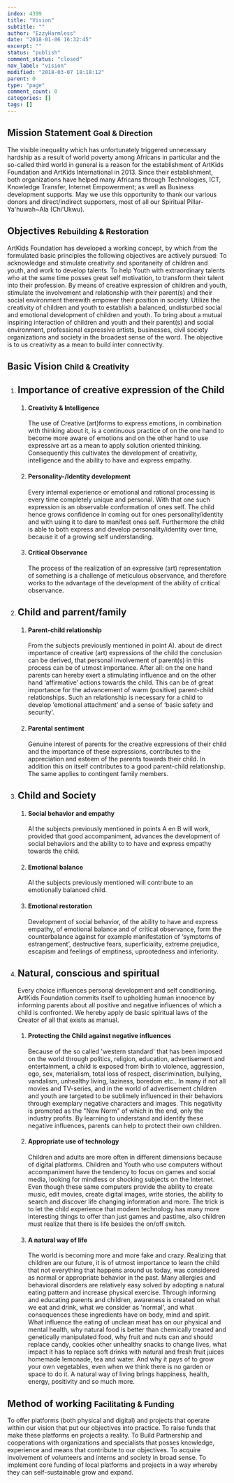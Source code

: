 ```yaml
---
index: 4399
title: "Vision"
subtitle: ""
author: "EzzyHarmless"
date: "2018-01-06 16:32:45"
excerpt: ""
status: "publish"
comment_status: "closed"
nav_label: "vision"
modified: "2018-03-07 18:18:12"
parent: 0
type: "page"
comment_count: 0
categories: []
tags: []
---
```


## Mission Statement <small class="has-text-calm is-size-4">Goal & Direction</small>

The visible inequality which has unfortunately triggered unnecessary hardship as a result of world poverty among Africans in particular and the so-called third world in general is a reason for the establishment of ArtKids Foundation and ArtKids International in 2013\. Since their establishment, both organizations have helped many Africans through Technologies, ICT, Knowledge Transfer, Internet Empowerment; as well as Business development supports. May we use this opportunity to thank our various donors and direct/indirect supporters, most of all our Spiritual Pillar-Ya'huwah~Ala (Chi'Ukwu).

## Objectives <small class="has-text-calm is-size-4">Rebuilding & Restoration</small>

ArtKids Foundation has developed a working concept, by which from the formulated basic principles the following objectives are actively pursued:
To acknowledge and stimulate creativity and spontaneity of children and youth, and work to develop talents. To help Youth with extraordinary talents who at the same time posses great self motivation, to transform their talent into their profession. By means of creative expression of children and youth, stimulate the involvement and relationship with their parent(s) and their social environment therewith empower their position in society. Utilize the creativity of children and youth to establish a balanced, undisturbed social and emotional development of children and youth. To bring about a mutual inspiring interaction of children and youth and their parent(s) and social environment, professional expressive artists, businesses, civil society organizations and society in the broadest sense of the word. The objective is to us creativity as a mean to build inter connectivity.

## Basic Vision <small class="has-text-calm is-size-4">Child & Creativity</small>

1.  ## Importance of creative expression of the Child

    1.  #### Creativity & Intelligence

        The use of Creative (art)forms to express emotions, in combination with thinking about it, is a continuous practice of on the one hand to become more aware of emotions and on the other hand to use expressive art as a mean to apply solution oriented thinking. Consequently this cultivates the development of creativity, intelligence and the ability to have and express empathy.

    2.  #### Personality-/Identity development

        Every internal experience or emotional and rational processing is every time completely unique and personal. With that one such expression is an observable conformation of ones self. The child hence grows confidence in coming out for ones personality/identity and with using it to dare to manifest ones self. Furthermore the child is able to both express and develop personality/identity over time, because it of a growing self understanding.

    3.  #### Critical Observance

        The process of the realization of an expressive (art) representation of something is a challenge of meticulous observance, and therefore works to the advantage of the development of the ability of critical observance.

2.  ## Child and parrent/family

    1.  #### Parent-child relationship

        From the subjects previously mentioned in point A). about de direct importance of creative (art) expressions of the child the conclusion can be derived, that personal involvement of parent(s) in this process can be of utmost importance. After all: on the one hand parents can hereby exert a stimulating influence and on the other hand ‘affirmative’ actions towards the child. This can be of great importance for the advancement of warm (positive) parent-child relationships. Such an relationship is necessary for a child to develop ’emotional attachment’ and a sense of ‘basic safety and security’.

    2.  #### Parental sentiment

        Genuine interest of parents for the creative expressions of their child and the importance of these expressions, contributes to the appreciation and esteem of the parents towards their child. In addition this on itself contributes to a good parent-child relationship. The same applies to contingent family members.

3.  ## Child and Society

    1.  #### Social behavior and empathy

        Al the subjects previously mentioned in points A en B will work, provided that good accompaniment, advances the development of social behaviors and the ability to to have and express empathy towards the child.

    2.  #### Emotional balance

        Al the subjects previously mentioned will contribute to an emotionally balanced child.

    3.  #### Emotional restoration

        Development of social behavior, of the ability to have and express empathy, of emotional balance and of critical observance, form the counterbalance against for example manifestation of ‘symptoms of estrangement’, destructive fears, superficiality, extreme prejudice, escapism and feelings of emptiness, uprootedness and inferiority.

4.  ## Natural, conscious and spiritual

    Every choice influences personal development and self conditioning. ArtKids Foundation commits itself to upholding human innocence by informing parents about all positive and negative influences of which a child is confronted. We hereby apply de basic spiritual laws of the Creator of all that exists as manual.

    1.  #### Protecting the Child against negative influences

        Because of the so called 'western standard' that has been imposed on the world through politics, religion, education, advertisement and entertainment, a child is exposed from birth to violence, aggression, ego, sex, materialism, total loss of respect, discrimination, bullying, vandalism, unhealthy living, laziness, boredom etc.. In many if not all movies and TV-series, and in the world of advertisement children and youth are targeted to be sublimely influenced in their behaviors through exemplary negative characters and images. This negativity is promoted as the "New Norm" of which in the end, only the industry profits. By learning to understand and identify these negative influences, parents can help to protect their own children.

    2.  #### Appropriate use of technology

        Children and adults are more often in different dimensions because of digital platforms. Children and Youth who use computers without accompaniment have the tendency to focus on games and social media, looking for mindless or shocking subjects on the Internet. Even though these same computers provide the ability to create music, edit movies, create digital images, write stories, the ability to search and discover life changing information and more. The trick is to let the child experience that modern technology has many more interesting things to offer than just games and pastime, also children must realize that there is life besides the on/off switch.

    3.  #### A natural way of life

        The world is becoming more and more fake and crazy. Realizing that children are our future, it is of utmost importance to learn the child that not everything that happens around us today, was considered as normal or appropriate behavior in the past. Many allergies and behavioral disorders are relatively easy solved by adopting a natural eating pattern and increase physical exercise. Through informing and educating parents and children, awareness is created on what we eat and drink, what we consider as 'normal', and what consequences these ingredients have on body, mind and spirit. What influence the eating of unclean meat has on our physical and mental health, why natural food is better than chemically treated and genetically manipulated food, why fruit and nuts can and should replace candy, cookies other unhealthy snacks to change lives, what impact it has to replace soft drinks with natural and fresh fruit juices homemade lemonade, tea and water. And why it pays of to grow your own vegetables, even when we think there is no garden or space to do it. A natural way of living brings happiness, health, energy, positivity and so much more.

## Method of working <small class="has-text-calm is-size-4">Facilitating & Funding</small>

To offer platforms (both physical and digital) and projects that operate within our vision that put our objectives into practice. To raise funds that make these platforms en projects a reality. To Build Partnership and cooperations with organizations and specialists that posses knowledge, experience and means that contribute to our objectives. To acquire involvement of volunteers and interns and society in broad sense. To implement core funding of local platforms and projects in a way whereby they can self-sustainable grow and expand.